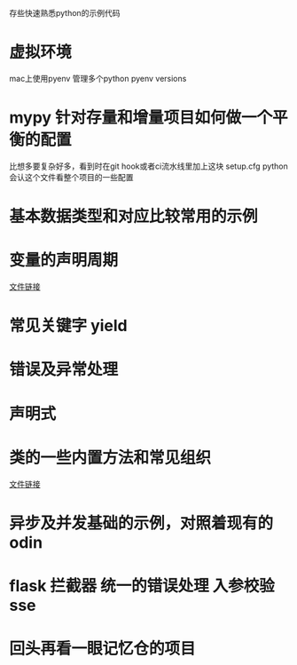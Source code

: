 存些快速熟悉python的示例代码

# 虚拟环境
mac上使用pyenv 管理多个python
pyenv versions

# mypy 针对存量和增量项目如何做一个平衡的配置
比想多要复杂好多，看到时在git hook或者ci流水线里加上这块
setup.cfg python会认这个文件看整个项目的一些配置

# 基本数据类型和对应比较常用的示例

# 变量的声明周期
[文件链接](basic/variable_lifecycle.py)

# 常见关键字 yield

# 错误及异常处理

# 声明式

# 类的一些内置方法和常见组织
[文件链接](basic/classabout.py)

# 异步及并发基础的示例，对照着现有的odin

# flask 拦截器 统一的错误处理 入参校验 sse

# 回头再看一眼记忆仓的项目